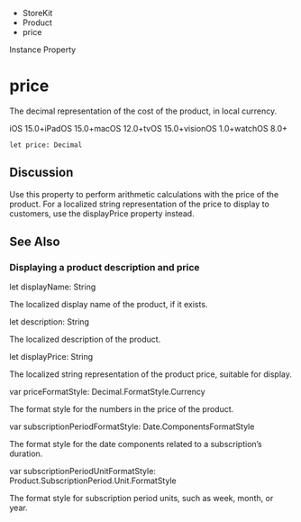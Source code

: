 

- StoreKit
- Product
-  price 

Instance Property

# price

The decimal representation of the cost of the product, in local currency.

iOS 15.0+iPadOS 15.0+macOS 12.0+tvOS 15.0+visionOS 1.0+watchOS 8.0+

``` source
let price: Decimal
```

## Discussion

Use this property to perform arithmetic calculations with the price of the product. For a localized string representation of the price to display to customers, use the displayPrice property instead.

## See Also

### Displaying a product description and price

let displayName: String

The localized display name of the product, if it exists.

let description: String

The localized description of the product.

let displayPrice: String

The localized string representation of the product price, suitable for display.

var priceFormatStyle: Decimal.FormatStyle.Currency

The format style for the numbers in the price of the product.

var subscriptionPeriodFormatStyle: Date.ComponentsFormatStyle

The format style for the date components related to a subscription’s duration.

var subscriptionPeriodUnitFormatStyle: Product.SubscriptionPeriod.Unit.FormatStyle

The format style for subscription period units, such as week, month, or year.

